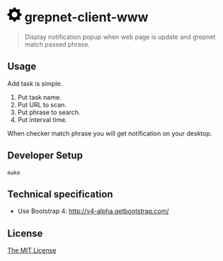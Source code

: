 # ![](./app/images/gear-32x32.png) grepnet-client-www

> Display notification popup when web page is update and grepnet match passed phrase.

## Usage

Add task is simple.

1. Put task name.
2. Put URL to scan.
3. Put phrase to search.
4. Put interval time.

When checker match phrase you will get notification on your desktop.

## Developer Setup

```
make
```

## Technical specification

 - Use Bootstrap 4: http://v4-alpha.getbootstrap.com/

## License

[The MIT License](http://piecioshka.mit-license.org)
